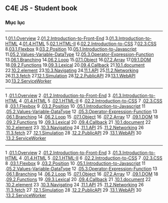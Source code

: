 ## C4E JS - Student book
### Mục lục
<!-- 1. [Giới thiệu khoá học (Introduction)](course_intro/course_introduction.md) -->
<!-- 2. [Biến (Variables)](./variables/variables.md) -->
<!-- 3. [Kiểu dữ liệu (Data types)](./data_types/data_types.md) -->
<!-- 4. [Vòng lặp (Loops)](./loops/loops.md) -->
<!-- 5. [Câu lệnh rẽ nhánh (Branching Statement)](./branching/branching.md) -->
<!-- 6. [Mảng (Array)](./array/array.md) -->
<!-- 7. [Đối tượng (Object)](./object/object.md) -->
<!-- 8. [Hàm (Function) - Part 1](./function/function-part1.md) -->
<!-- 9. [Hàm (Function) - Part 2](./function/function-part2.md) -->
<!-- 10. [Hàm (Function) - Callback](./function/function-callback.md) -->
<!-- 11. [HTML](./html/html.md) -->
<!-- 12. [DOM Manipulations](./dom/dom-manipulations.md) -->
<!-- 13. [DOM Events](./dom/dom-events.md) -->
<!-- 14. [Async/Await](./function/function-async-await.md) -->
<!-- 15. [Networking](./networking/networking.md) -->
<!-- 16. [CSS - Part 1](./css/css-part1.md) -->
<!-- 17. [CSS - Part 2](./css/css-part2.md) -->
<!-- 10. [Hàm Promise(Promise Function)](/function/function-promise.md) -->
<!-- 10. [Hàm Calbacks(Callbacks Function)](/function/function-callback.md) -->
---
 <!-- Index -->
1.[01.1.Overview](Lecture-01.1.Overview.md)
2.[01.2.Introduction-to-Front-End](Lecture-01.2.Introduction-to-Front-End.md)
3.[01.3.Introduction-to-HTML](Lecture-01.3.Introduction-to-HTML.md)
4.[01.4.HTML](Lecture-01.4.HTML.md)
5.[02.1.HTML-II](Lecture-02.1.HTML-II.md)
6.[02.2.Introduction-to-CSS](Lecture-02.2.Introduction-to-CSS.md)
7.[02.3.CSS](Lecture-02.3.CSS.md)
8.[03.1.Flexbox](Lecture-03.1.Flexbox.md)
9.[03.2.Position](Lecture-03.2.Position.md)
10.[05.1.Introduction-to-Javascript](Lecture-05.1.Introduction-to-Javascript.md)
11.[05.2.Values-Variable-DataType](Lecture-05.2.Values-Variable-DataType.md)
12.[05.3.Operator-Expression-Function](Lecture-05.3.Operator-Expression-Function.md)
13.[06.1.Branching](Lecture-06.1.Branching.md)
14.[06.2.Loop](Lecture-06.2.Loop.md)
15.[07.1.Object](Lecture-07.1.Object.md)
16.[07.2.Array](Lecture-07.2.Array.md)
17.[09.1.DOM](Lecture-09.1.DOM.md)
18.[09.2.Functions](Lecture-09.2.Functions.md)
19.[09.3.Lexical](Lecture-09.3.Lexical.md)
20.[09.4.Callback](Lecture-09.4.Callback.md)
21.[10.1.document](Lecture-10.1.document.md)
22.[10.2.element](Lecture-10.2.element.md)
23.[10.3.Navigating](Lecture-10.3.Navigating.md)
24.[11.1.API](Lecture-11.1.API.md)
25.[11.2.Networking](Lecture-11.2.Networking.md)
26.[11.3.fetch](Lecture-11.3.fetch.md)
27.[12.1.Simulation](Lecture-12.1.Simulation.md)
28.[12.2.PublicAPI](Lecture-12.2.PublicAPI.md)
29.[13.1.WebAPI](Lecture-13.1.WebAPI.md)
30.[13.2.ServiceWorker](Lecture-13.2.ServiceWorker.md)
<!-- Index -->
---
<!-- Index -->
1 .[01.1.Overview](Lecture-01.1.Overview.md)
2 .[01.2.Introduction-to-Front-End](Lecture-01.2.Introduction-to-Front-End.md)
3 .[01.3.Introduction-to-HTML](Lecture-01.3.Introduction-to-HTML.md)
4 .[01.4.HTML](Lecture-01.4.HTML.md)
5 .[02.1.HTML-II](Lecture-02.1.HTML-II.md)
6 .[02.2.Introduction-to-CSS](Lecture-02.2.Introduction-to-CSS.md)
7 .[02.3.CSS](Lecture-02.3.CSS.md)
8 .[03.1.Flexbox](Lecture-03.1.Flexbox.md)
9 .[03.2.Position](Lecture-03.2.Position.md)
10 .[05.1.Introduction-to-Javascript](Lecture-05.1.Introduction-to-Javascript.md)
11 .[05.2.Values-Variable-DataType](Lecture-05.2.Values-Variable-DataType.md)
12 .[05.3.Operator-Expression-Function](Lecture-05.3.Operator-Expression-Function.md)
13 .[06.1.Branching](Lecture-06.1.Branching.md)
14 .[06.2.Loop](Lecture-06.2.Loop.md)
15 .[07.1.Object](Lecture-07.1.Object.md)
16 .[07.2.Array](Lecture-07.2.Array.md)
17 .[09.1.DOM](Lecture-09.1.DOM.md)
18 .[09.2.Functions](Lecture-09.2.Functions.md)
19 .[09.3.Lexical](Lecture-09.3.Lexical.md)
20 .[09.4.Callback](Lecture-09.4.Callback.md)
21 .[10.1.document](Lecture-10.1.document.md)
22 .[10.2.element](Lecture-10.2.element.md)
23 .[10.3.Navigating](Lecture-10.3.Navigating.md)
24 .[11.1.API](Lecture-11.1.API.md)
25 .[11.2.Networking](Lecture-11.2.Networking.md)
26 .[11.3.fetch](Lecture-11.3.fetch.md)
27 .[12.1.Simulation](Lecture-12.1.Simulation.md)
28 .[12.2.PublicAPI](Lecture-12.2.PublicAPI.md)
29 .[13.1.WebAPI](Lecture-13.1.WebAPI.md)
30 .[13.2.ServiceWorker](Lecture-13.2.ServiceWorker.md)
<!-- Index -->
---
<!-- Index -->
1 .[01.1.Overview](Lecture-01.1.Overview.md)
2 .[01.2.Introduction-to-Front-End](Lecture-01.2.Introduction-to-Front-End.md)
3 .[01.3.Introduction-to-HTML](Lecture-01.3.Introduction-to-HTML.md)
4 .[01.4.HTML](Lecture-01.4.HTML.md)
5 .[02.1.HTML-II](Lecture-02.1.HTML-II.md)
6 .[02.2.Introduction-to-CSS](Lecture-02.2.Introduction-to-CSS.md)
7 .[02.3.CSS](Lecture-02.3.CSS.md)
8 .[03.1.Flexbox](Lecture-03.1.Flexbox.md)
9 .[03.2.Position](Lecture-03.2.Position.md)
10 .[05.1.Introduction-to-Javascript](Lecture-05.1.Introduction-to-Javascript.md)
11 .[05.2.Values-Variable-DataType](Lecture-05.2.Values-Variable-DataType.md)
12 .[05.3.Operator-Expression-Function](Lecture-05.3.Operator-Expression-Function.md)
13 .[06.1.Branching](Lecture-06.1.Branching.md)
14 .[06.2.Loop](Lecture-06.2.Loop.md)
15 .[07.1.Object](Lecture-07.1.Object.md)
16 .[07.2.Array](Lecture-07.2.Array.md)
17 .[09.1.DOM](Lecture-09.1.DOM.md)
18 .[09.2.Functions](Lecture-09.2.Functions.md)
19 .[09.3.Lexical](Lecture-09.3.Lexical.md)
20 .[09.4.Callback](Lecture-09.4.Callback.md)
21 .[10.1.document](Lecture-10.1.document.md)
22 .[10.2.element](Lecture-10.2.element.md)
23 .[10.3.Navigating](Lecture-10.3.Navigating.md)
24 .[11.1.API](Lecture-11.1.API.md)
25 .[11.2.Networking](Lecture-11.2.Networking.md)
26 .[11.3.fetch](Lecture-11.3.fetch.md)
27 .[12.1.Simulation](Lecture-12.1.Simulation.md)
28 .[12.2.PublicAPI](Lecture-12.2.PublicAPI.md)
29 .[13.1.WebAPI](Lecture-13.1.WebAPI.md)
30 .[13.2.ServiceWorker](Lecture-13.2.ServiceWorker.md)
<!-- Index -->